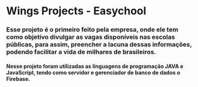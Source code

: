 # Wings Projects - Easychool

### Esse projeto é o primeiro feito pela empresa, onde ele tem como objetivo divulgar as vagas disponíveis nas escolas públicas, para assim, preencher a lacuna dessas informações, podendo facilitar a vida de milhares de brasileiros.

#### Nesse projeto foram utilizadas as linguagens de programação JAVA e JavaScript, tendo como servidor e gerenciador de banco de dados o Firebase.
